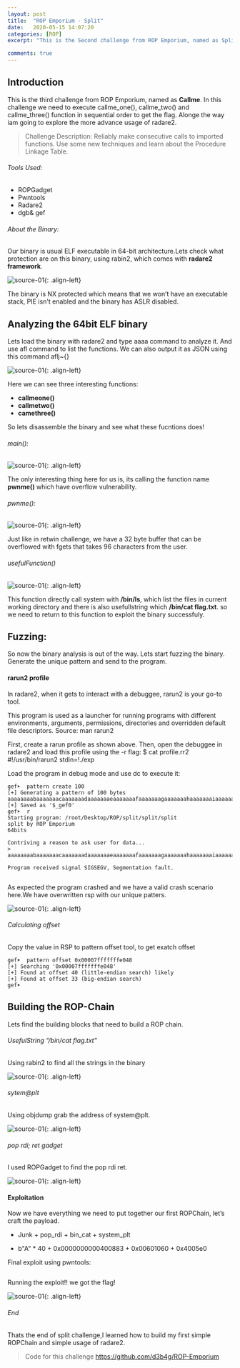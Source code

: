 ```yaml
---
layout: post
title:  "ROP Emporium - Split"
date:   2020-05-15 14:07:20
categories: [ROP]
excerpt: "This is the Second challenge from ROP Emporium, named as Split. In this challenge we have to create a small ROP Chain which execute system and give us the flag to complete the challenge. Through out this i am going to use radare2 as much as i can, just for the sake of learning the tool. Radare2 is a complete framework for reverse-engineering and analyzing binaries."

comments: true
---
```



## Introduction
This is the third challenge from ROP Emporium, named as **Callme**. In this challenge we need to execute callme_one(), callme_two() and callme_three() function  in sequential order to get the flag. Alonge the way iam going to explore the more advance usage of radare2.

> Challenge Description: 
Reliably make consecutive calls to imported functions. Use some new techniques and learn about the Procedure Linkage Table.

###### Tools Used:


+ ROPGadget 
+ Pwntools  
+ Radare2   
+ dgb& gef
 

###### About the Binary:
Our binary is usual ELF executable in 64-bit architecture.Lets check what protection are on this binary, using rabin2, which comes with **radare2 framework**.

![source-01](/img/Screenshot_2020-05-19_19-13-15.png){: .align-left}


The binary is NX protected which means that we won’t have an executable stack, PIE isn't enabled and the binary has ASLR disabled.

## Analyzing the 64bit ELF binary

Lets load the binary with radare2 and type aaaa command to analyze it. And use afl command to list the functions. We can also output it as JSON using this command aflj~{}

![source-01](/img/Screenshot_2020-05-19_18-52-31.png){: .align-left}


Here we can see three interesting functions:

+ **callmeone()**
+ **callmetwo()**
+ **camethree()**

So lets disassemble the binary and see what these fucntions does!

###### main():


![source-01](/img/Screenshot_2020-05-13_08-44-57.png){: .align-left}


The only interesting thing here for us is, its calling the function name **pwnme()** which have overflow vulnerability.

###### pwnme():


![source-01](/img/Screenshot_2020-05-13_08-48-45.png){: .align-left}


Just like in retwin challenge, we have a 32 byte buffer that can be overflowed with fgets that takes 96 characters from the user.


###### usefulFunction()


![source-01](/img/Screenshot_2020-05-13_08-34-01.png){: .align-left}


This function directly call system with **/bin/ls**, which list the files in current working directory and there is also usefullstring which **/bin/cat flag.txt**. so we need to return to this function to exploit the binary successfuly. 


## Fuzzing:
So now the binary analysis is out of the way. Lets start fuzzing the binary. Generate the unique pattern and send to the program.

#### rarun2 profile
In radare2, when it gets to interact with a debuggee, rarun2 is your go-to tool.

This program is used as a launcher for running programs with different environments, arguments, permissions, directories and overridden default file descriptors.
Source: man rarun2

First, create a rarun profile as shown above. Then, open the debuggee in radare2 and load this profile using the -r flag:
$ cat profile.rr2 
#!/usr/bin/rarun2
stdin=!./exp

Load the program in debug mode and use dc to execute it:

```
gef➤  pattern create 100
[+] Generating a pattern of 100 bytes
aaaaaaaabaaaaaaacaaaaaaadaaaaaaaeaaaaaaafaaaaaaagaaaaaaahaaaaaaaiaaaaaaajaaaaaaakaaaaaaalaaaaaaamaaa
[+] Saved as '$_gef0'
gef➤  r
Starting program: /root/Desktop/ROP/split/split/split 
split by ROP Emporium
64bits

Contriving a reason to ask user for data...
> aaaaaaaabaaaaaaacaaaaaaadaaaaaaaeaaaaaaafaaaaaaagaaaaaaahaaaaaaaiaaaaaaajaaaaaaakaaaaaaalaaaaaaamaaa

Program received signal SIGSEGV, Segmentation fault.


```
As expected the program crashed and we have a valid crash scenario here.We have overwritten rsp with our unique patters.

![source-01](/img/Screenshot_2020-05-15_10-20-53.png){: .align-left}




###### Calculating offset

Copy the value in RSP to pattern offset tool, to get exatch offset
```
gef➤  pattern offset 0x00007fffffffe048
[+] Searching '0x00007fffffffe048'
[+] Found at offset 40 (little-endian search) likely
[+] Found at offset 33 (big-endian search) 
gef➤  

```

## Building the ROP-Chain

Lets find the building blocks that need to build a ROP chain.

######  UsefulString “/bin/cat flag.txt” 

Using rabin2 to find all the strings in the binary


![source-01](/img/Screenshot_2020-05-15_14-55-41.png){: .align-left}


######  sytem@plt

Using objdump grab the address of system@plt.

![source-01](/img/Screenshot_2020-05-16_07-41-34.png	){: .align-left}


######  pop rdi; ret gadget

I used ROPGadget to find the pop rdi ret.

![source-01](/img/Screenshot_2020-05-14_08-23-29.png	){: .align-left}



#### Exploitation 

Now we have everything we need to put together our first ROPChain, let’s craft the payload.

+ Junk + pop_rdi + bin_cat + system_plt

+ b"A" * 40 + 0x0000000000400883 + 0x00601060 + 0x4005e0



Final exploit using pwntools:

```
```
Running the exploit!! we got the flag!

![source-01](/img/Screenshot_2020-05-16_13-29-52.png){: .align-left}


###### End 

Thats the end of split challenge,I learned how to build my first simple ROPChain and simple usage of radare2.

> Code for this challenge  https://github.com/d3b4g/ROP-Emporium
